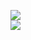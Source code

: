 [![](https://img.shields.io/badge/Made%20With-Github%20Spray-lightgrey.svg?style=for-the-badge&logo=github)](https://github.com/Annihil/github-spray#25165)  
[![](https://i.imgur.com/2DrTn0Z.gif)](https://github.com/Annihil/github-spray)
